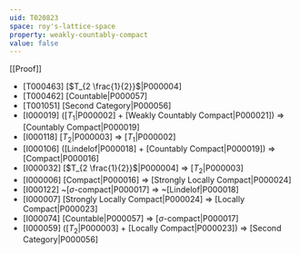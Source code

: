 ```yaml
---
uid: T020823
space: roy's-lattice-space
property: weakly-countably-compact
value: false
---
```

[[Proof]]

* [T000463] [$T_{2 \frac{1}{2}}$|P000004]
* [T000462] [Countable|P000057]
* [T001051] [Second Category|P000056]
* [I000019] ([$T_1$|P000002] + [Weakly Countably Compact|P000021]) => [Countably Compact|P000019]
* [I000118] [$T_2$|P000003] => [$T_1$|P000002]
* [I000106] ([Lindelof|P000018] + [Countably Compact|P000019]) => [Compact|P000016]
* [I000032] [$T_{2 \frac{1}{2}}$|P000004] => [$T_2$|P000003]
* [I000006] [Compact|P000016] => [Strongly Locally Compact|P000024]
* [I000122] ~[$\sigma$-compact|P000017] => ~[Lindelof|P000018]
* [I000007] [Strongly Locally Compact|P000024] => [Locally Compact|P000023]
* [I000074] [Countable|P000057] => [$\sigma$-compact|P000017]
* [I000059] ([$T_2$|P000003] + [Locally Compact|P000023]) => [Second Category|P000056]

